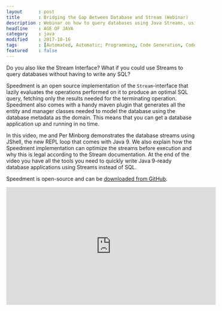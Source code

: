 ```yaml
---
layout      : post
title       : Bridging the Gap Between Database and Stream (Webinar)
description : Webinar on how to query databases using Java Streams, using JShell to examplify how easy it is.
headline    : AGE OF JAVA
category    : java
modified    : 2017-10-16
tags        : [Automated, Automatic; Programming, Code Generation, CodeGen, Database, Generator, Java, Java 8, Java 9, JShell, JDBC, Query, Speedment, Stream, Tutorial, Video, Java One]
featured    : false
---
```

Do you also like the Stream Interface? What if you could use Streams to query databases without having to write any SQL?

Speedment is an open source implementation of the `Stream`-interface that lazily evaluates the operations performed on it to produce an optimal SQL query, fetching only the results needed for the terminating operation. Speedment also comes with a handy maven plugin that generates all the entity and manager classes needed to model the database using the database metadata as the domain. This means that you can get a database application up and running in no time.

In this video, me and Per Minborg demonstrates the database streams using JShell, the new REPL loop that comes with Java 9. We also explain how the Speedment implementation can optimize the streams before execution and why this is legal according to the Stream documentation. At the end of the video you have all the tools you need to quickly write Java 9-ready database applications using Streams instead of SQL.

Speedment is open-source and can be [downloaded from GitHub](https://github.com/speedment/speedment).

<iframe width="560" height="315" src="https://www.youtube.com/embed/89lVMmIr8MQ" frameborder="0" allowfullscreen></iframe>
